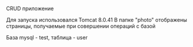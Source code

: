 CRUD приложение

Для запуска использовался Tomcat 8.0.41
В папке "photo" отображены страницы, получаемые при совершении операций с базой

База mysql - test, таблица - user
